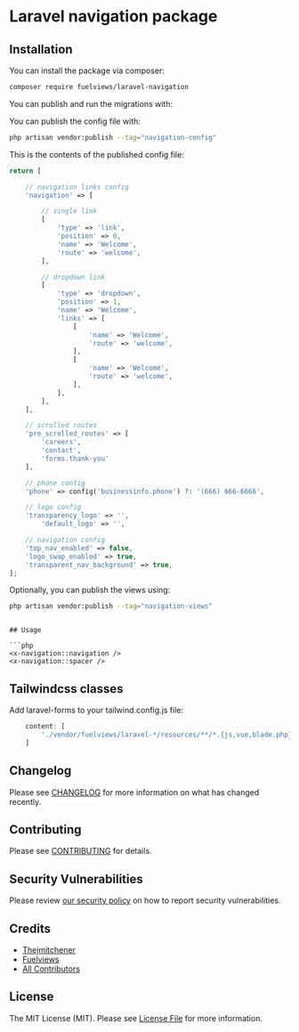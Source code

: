 # Laravel navigation package


## Installation

You can install the package via composer:

```bash
composer require fuelviews/laravel-navigation
```

You can publish and run the migrations with:

You can publish the config file with:

```bash
php artisan vendor:publish --tag="navigation-config"
```

This is the contents of the published config file:

```php
return [

    // navigation links config
    'navigation' => [

        // single link
        [
            'type' => 'link',
            'position' => 0,
            'name' => 'Welcome',
            'route' => 'welcome',
        ],

        // dropdown link
        [
            'type' => 'dropdown',
            'position' => 1,
            'name' => 'Welcome',
            'links' => [
                [
                    'name' => 'Welcome',
                    'route' => 'welcome',
                ],
                [
                    'name' => 'Welcome',
                    'route' => 'welcome',
                ],
            ],
        ],
    ],

    // scrolled routes
    'pre_scrolled_routes' => [
        'careers',
        'contact',
        'forms.thank-you'
    ],

    // phone config
    'phone' => config('businessinfo.phone') ?: '(666) 666-6666',

    // logo config
    'transparency_logo' => '',
        'default_logo' => '',

    // navigation config
    'top_nav_enabled' => false,
    'logo_swap_enabled' => true,
    'transparent_nav_background' => true,
];
```

Optionally, you can publish the views using:

```bash
php artisan vendor:publish --tag="navigation-views"
```
```

## Usage

```php
<x-navigation::navigation />
<x-navigation::spacer />
```

## Tailwindcss classes

Add laravel-forms to your tailwind.config.js file:

```javascript
    content: [
        './vendor/fuelviews/laravel-*/resources/**/*.{js,vue,blade.php}',
    ]
```

## Changelog

Please see [CHANGELOG](CHANGELOG.md) for more information on what has changed recently.

## Contributing

Please see [CONTRIBUTING](CONTRIBUTING.md) for details.

## Security Vulnerabilities

Please review [our security policy](../../security/policy) on how to report security vulnerabilities.

## Credits

- [Thejmitchener](https://github.com/thejmitchener)
- [Fuelviews](https://github.com/fuelviews)
- [All Contributors](../../contributors)

## License

The MIT License (MIT). Please see [License File](LICENSE.md) for more information.
